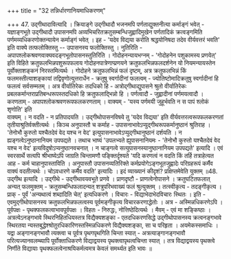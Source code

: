 +++
title = "32 तन्निर्धारणानियमाधिकरणम्"

+++
47. उद्गीथादावित्यादि । क्रियाङ्गे उद्गीथादौ भजनमपि पर्णताद्युक्तनीत्या कर्माङ्गं भवेत् - यज्ञाङ्गभूते उद्गीथादौ उपासनमपि अव्यभिचरितक्रतुसम्बन्धिजुह्वादिमुखेन पर्णतादिकं क्रत्वङ्गमिति पर्णमय्यधिकरणोक्तन्यायेन कर्माङ्गं भवेत् । इह - 'यदेव विद्यया करोति श्रद्धयोनिषदा तदेव वीर्यवत्तरं भवति' इति वाक्ये तत्फलोक्तिस्तु -- उपासनस्य फलोक्तिस्तु । नुतिरिति - अपापश्लोकश्रवणवाक्यवदङ्गभूतोपासनस्तुतिरिति । गोदोहनन्यायभग्नम् - 'गोदोहनेन पशुकामस्य प्रणयेत्' इति विहिते क्रतुफलभिन्नपशुरूपफलाय गोदोहनपात्रेणाप्प्रणयने क्रतुफलभिन्नफलदर्शनेन यो नियमन्यायस्तेन पूर्वोक्ताशङ्कनं निरस्तमित्यर्थः । गोदोहने क्रतुफलभिन्नं फलं दृष्टम्, अत्र क्रतुफलभिन्नं किं फलमस्तीत्याशङ्कायां तद्विवृणोत्युत्तरार्धेन - क्रतुषु स्वर्गादीनां फलत्वम् - ज्योतिष्टोमादिक्रतुषु स्वर्गादीनां हि फलत्वं सर्वसम्मतम् । अत्र वीर्यातिरेकः तदधिको हि - अत्रोद्गीथाद्युपासने श्रुतो वीर्यातिरेकः प्रबलकर्मान्तराप्रतिबन्धरूपस्तदधिको हि क्रतुफलाद्भिन्नो हि । पर्णत्वादौ - जुह्वादीनां पर्णमयत्वादौ । करणताम् - अपापश्लोकश्रवणरूपफलकरणताम् । वाक्यम् - 'यस्य पर्णमयी जुहूर्भवति न स पापं श्लोकं शृणोति' इति   
वाक्यम् । न वदति - न प्रतिपादयति । उद्गीथोपासनविषये तु 'यदेव विद्यया' इति वीर्यवत्तरत्वरूपफलकरणतां तृतीयाश्रुतिर्वक्तीत्यर्थः । किञ्च अनुपास्तौ च कर्माह - उपासनाभावेऽप्युद्गीथरूपकर्मानुष्ठानं श्रुतिराह । 'तेनोभौ कुरुतो यश्चैतदेवं वेद यश्च न वेद' इत्युपासनाभावेऽप्युद्गीथानुष्ठानं दर्शयति । न ह्यङ्गत्वेऽनुष्ठानानियम उपपद्यते । तथाच भाष्यं 'उपलभ्यते ह्युपासनानियमः - 'तेनोभौ कुरुतो यश्चैतदेवं वेद यश्च न वेद' इत्यविदुषोऽप्यनुष्ठानवचनात् । न चाङ्गत्वे सत्युपासनस्यानुष्ठानानियम उपपद्यते' इत्यादि । एवं स्वरसार्थे सत्यपि श्रीभाष्येऽपि जाग्रति चिन्तामणौ पङ्क्तिर्दृश्यते 'यदि करणत्वं न वदति किं तर्हि तत्राहेत्यत आह - कर्म चाहानुपास्ताविति । अनुपास्तौ उपासनव्यतिरिक्ते कर्मप्रयोगेऽङ्गभूतजुह्वादेः परिग्रहरूपं कर्मैव वाक्यं वदतीत्यर्थः । चोऽवधारणे कर्मैव वदति' इत्यादिः । इदं व्याख्यानं कीदृशं? प्रक्षिप्तमेवेति युक्तम् ॥48. उद्गीथ इत्यादि । उद्गीथे - उद्गीथावयवभूते प्रणवे । प्राणदृष्टौ - प्राणत्वेनोपासने । क्रतुघटितफलात् अन्यत् फलमुक्तम् - क्रतुसम्बन्धिफलादन्यत् शत्रुपरिभवाख्यं फलं श्रुत्युक्तम् । तत्स्वीकृत्य - तदङ्गीकृत्य । प्राक् - पूर्वं 'अन्यथात्वं शब्दादिति चेत्' इत्यधिकरणे । विचारः - विद्याभेदाभेदविचारः स्थितः । इति - एवमुद्गीथोपासनस्य क्रतुफलभिन्नफलत्वस्य पूर्वमङ्गीकृत्य विचारकरणाद्धेतोः । अत्र - अस्मिन्नधिकरणेऽपि । पूर्वपक्षः - पृथक्फलकत्वाभावपूर्वपक्षः । विहतः - निरुद्धः, नोत्तिष्ठेदित्यर्थः । मैवम् - एवं मा शङ्किष्ठाः । अत्रत्येऽनङ्गभावे स्थिरनिहितधियस्तत्र विद्यैक्यशङ्का - एतदधिकरणसिद्धे उद्गीथोपासनस्य क्रत्वनङ्गभावे स्थिरतया न्यस्तबुद्धेश्श्रोतुरधिकारिणस्तस्मिन्नधिकरणे विद्यैक्यशङ्का, सा च परिहृता । अयमेकस्समाधिः । यद्वा अङ्गानङ्गभावौ त्यक्त्वा च पूर्वत्र पृथगपृथगिति चिन्ता स्यात् - अत्रत्याङ्गानङ्गभावौ परित्यज्यानवलम्ब्यापि पूर्वोक्ताधिकरणे विद्याद्वयस्य पृथक्त्वापृथत्वचिन्ता स्यात् । तत्र विद्याद्वयस्य पृथक्त्वे निर्णीते विद्यायाः पृथक्फलत्वेनाश्रयिकर्मत्वमत्र केवलं समर्थ्यत इति भावः ॥